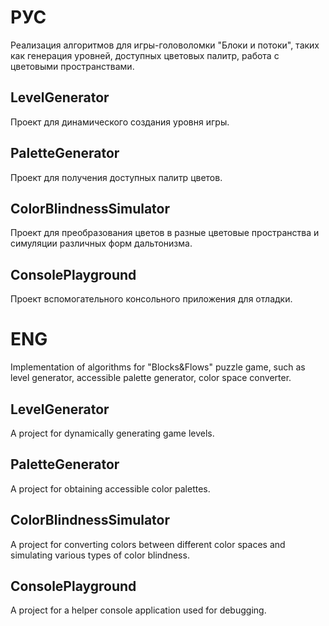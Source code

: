 # РУС
Реализация алгоритмов для игры-головоломки "Блоки и потоки", таких как генерация уровней, доступных цветовых палитр, работа с цветовыми пространствами.

## LevelGenerator
Проект для динамического создания уровня игры.

## PaletteGenerator
Проект для получения доступных палитр цветов.

## ColorBlindnessSimulator
Проект для преобразования цветов в разные цветовые пространства и симуляции различных форм дальтонизма.

## ConsolePlayground
Проект вспомогательного консольного приложения для отладки.


# ENG
Implementation of algorithms for "Blocks&Flows" puzzle game, such as level generator, accessible palette generator, color space converter.

## LevelGenerator
A project for dynamically generating game levels.

## PaletteGenerator
A project for obtaining accessible color palettes.

## ColorBlindnessSimulator
A project for converting colors between different color spaces and simulating various types of color blindness.

## ConsolePlayground
A project for a helper console application used for debugging.


